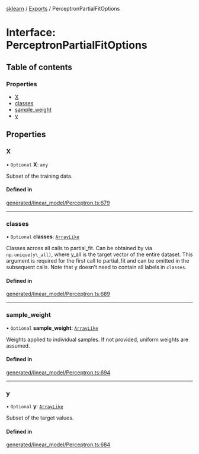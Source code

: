 [sklearn](../readme.md) / [Exports](../modules.md) / PerceptronPartialFitOptions

# Interface: PerceptronPartialFitOptions

## Table of contents

### Properties

- [X](PerceptronPartialFitOptions.md#x)
- [classes](PerceptronPartialFitOptions.md#classes)
- [sample\_weight](PerceptronPartialFitOptions.md#sample_weight)
- [y](PerceptronPartialFitOptions.md#y)

## Properties

### X

• `Optional` **X**: `any`

Subset of the training data.

#### Defined in

[generated/linear_model/Perceptron.ts:679](https://github.com/transitive-bullshit/scikit-learn-ts/blob/367336a/packages/sklearn/src/generated/linear_model/Perceptron.ts#L679)

___

### classes

• `Optional` **classes**: [`ArrayLike`](../modules.md#arraylike)

Classes across all calls to partial\_fit. Can be obtained by via `np.unique(y\_all)`, where y\_all is the target vector of the entire dataset. This argument is required for the first call to partial\_fit and can be omitted in the subsequent calls. Note that y doesn’t need to contain all labels in `classes`.

#### Defined in

[generated/linear_model/Perceptron.ts:689](https://github.com/transitive-bullshit/scikit-learn-ts/blob/367336a/packages/sklearn/src/generated/linear_model/Perceptron.ts#L689)

___

### sample\_weight

• `Optional` **sample\_weight**: [`ArrayLike`](../modules.md#arraylike)

Weights applied to individual samples. If not provided, uniform weights are assumed.

#### Defined in

[generated/linear_model/Perceptron.ts:694](https://github.com/transitive-bullshit/scikit-learn-ts/blob/367336a/packages/sklearn/src/generated/linear_model/Perceptron.ts#L694)

___

### y

• `Optional` **y**: [`ArrayLike`](../modules.md#arraylike)

Subset of the target values.

#### Defined in

[generated/linear_model/Perceptron.ts:684](https://github.com/transitive-bullshit/scikit-learn-ts/blob/367336a/packages/sklearn/src/generated/linear_model/Perceptron.ts#L684)
